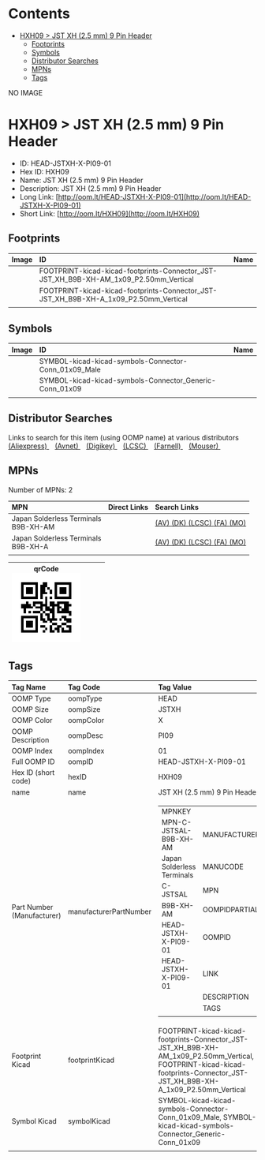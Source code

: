 



Contents
========

* [HXH09 > JST XH (2.5 mm) 9 Pin Header](#hxh09--jst-xh-25-mm-9-pin-header)
	* [Footprints](#footprints)
	* [Symbols](#symbols)
	* [Distributor Searches](#distributor-searches)
	* [MPNs](#mpns)
	* [Tags](#tags)
  
NO IMAGE  
# HXH09 > JST XH (2.5 mm) 9 Pin Header

- ID: HEAD-JSTXH-X-PI09-01
- Hex ID: HXH09
- Name: JST XH (2.5 mm) 9 Pin Header
- Description: JST XH (2.5 mm) 9 Pin Header
- Long Link: [http://oom.lt/HEAD-JSTXH-X-PI09-01](http://oom.lt/HEAD-JSTXH-X-PI09-01)
- Short Link: [http://oom.lt/HXH09](http://oom.lt/HXH09)

## Footprints
  

|Image|ID|Name|
| :--- | :--- | :--- |
||FOOTPRINT-kicad-kicad-footprints-Connector_JST-JST_XH_B9B-XH-AM_1x09_P2.50mm_Vertical||
||FOOTPRINT-kicad-kicad-footprints-Connector_JST-JST_XH_B9B-XH-A_1x09_P2.50mm_Vertical||
||||

## Symbols
  

|Image|ID|Name|
| :--- | :--- | :--- |
|![]()|SYMBOL-kicad-kicad-symbols-Connector-Conn_01x09_Male||
|![]()|SYMBOL-kicad-kicad-symbols-Connector_Generic-Conn_01x09||
||||

## Distributor Searches
  
Links to search for this item (using OOMP name) at various distributors  
[(Aliexpress) ](https://www.aliexpress.com/wholesale?SearchText=1117JST+XH+2.5+mm+9+Pin+Header)&nbsp;&nbsp;&nbsp;[(Avnet) ](https://www.avnet.com/shop/us/search/JST+XH+2.5+mm+9+Pin+Header)&nbsp;&nbsp;&nbsp;[(Digikey) ](https://www.digikey.co.uk/en/products/result?s=JST+XH+2.5+mm+9+Pin+Header)&nbsp;&nbsp;&nbsp;[(LCSC) ](https://www.lcsc.com/search?q=JST+XH+2.5+mm+9+Pin+Header)&nbsp;&nbsp;&nbsp;[(Farnell) ](https://uk.farnell.com/search?st=JST+XH+2.5+mm+9+Pin+Header)&nbsp;&nbsp;&nbsp;[(Mouser) ](https://www.mouser.com/c/?q=JST+XH+2.5+mm+9+Pin+Header)&nbsp;&nbsp;&nbsp;
## MPNs
  
Number of MPNs: 2  

|MPN|Direct Links|Search Links|
| :--- | :--- | :--- |
|Japan Solderless Terminals<br>B9B-XH-AM||[(AV) ](https://www.avnet.com/shop/us/search/B9B-XH-AM)[(DK) ](https://www.digikey.co.uk/products/en?keywords=B9B-XH-AM)[(LCSC) ](https://www.lcsc.com/search?q=B9B-XH-AM)[(FA) ](https://uk.farnell.com/search?st=B9B-XH-AM)[(MO) ](https://www.mouser.com/c/?q=B9B-XH-AM)|
|Japan Solderless Terminals<br>B9B-XH-A||[(AV) ](https://www.avnet.com/shop/us/search/B9B-XH-A)[(DK) ](https://www.digikey.co.uk/products/en?keywords=B9B-XH-A)[(LCSC) ](https://www.lcsc.com/search?q=B9B-XH-A)[(FA) ](https://uk.farnell.com/search?st=B9B-XH-A)[(MO) ](https://www.mouser.com/c/?q=B9B-XH-A)|
||||
  

|qrCode<br>[![](https://raw.githubusercontent.com/oomlout/oomlout_OOMP_parts_V2/main/HEAD/JSTXH/X/PI09/01/qrCode_140.png)](https://github.com/oomlout/oomlout_OOMP_parts_V2/tree/main/HEAD/JSTXH/X/PI09/01/qrCode.png)||||
| :---: | :---: | :---: | :---: |

## Tags
  

|Tag Name|Tag Code|Tag Value|
| :--- | :--- | :--- |
|OOMP Type|oompType|HEAD|
|OOMP Size|oompSize|JSTXH|
|OOMP Color|oompColor|X|
|OOMP Description|oompDesc|PI09|
|OOMP Index|oompIndex|01|
|Full OOMP ID|oompID|HEAD-JSTXH-X-PI09-01|
|Hex ID (short code)|hexID|HXH09|
|name|name|JST XH (2.5 mm) 9 Pin Header|
|Part Number (Manufacturer)|manufacturerPartNumber|<table><tr><td>MPNKEY</td></tr><tr><td> MPN-C-JSTSAL-B9B-XH-AM</td><td> MANUFACTURER</td></tr><tr><td> Japan Solderless Terminals</td><td> MANUCODE</td></tr><tr><td> C-JSTSAL</td><td> MPN</td></tr><tr><td> B9B-XH-AM</td><td> OOMPIDPARTIAL</td></tr><tr><td> HEAD-JSTXH-X-PI09-01</td><td> OOMPID</td></tr><tr><td> HEAD-JSTXH-X-PI09-01</td><td> LINK</td></tr><tr><td> </td><td> DESCRIPTION</td></tr><tr><td> </td><td> TAGS</td></tr><tr><td> </td></tr></table></td><td> <table><tr><td>MPNKEY</td></tr><tr><td> MPN-C-JSTSAL-B9B-XH-A</td><td> MANUFACTURER</td></tr><tr><td> Japan Solderless Terminals</td><td> MANUCODE</td></tr><tr><td> C-JSTSAL</td><td> MPN</td></tr><tr><td> B9B-XH-A</td><td> OOMPIDPARTIAL</td></tr><tr><td> HEAD-JSTXH-X-PI09-01</td><td> OOMPID</td></tr><tr><td> HEAD-JSTXH-X-PI09-01</td><td> LINK</td></tr><tr><td> </td><td> DESCRIPTION</td></tr><tr><td> </td><td> TAGS</td></tr><tr><td> </td></tr></table>|
|Footprint Kicad|footprintKicad|FOOTPRINT-kicad-kicad-footprints-Connector_JST-JST_XH_B9B-XH-AM_1x09_P2.50mm_Vertical, FOOTPRINT-kicad-kicad-footprints-Connector_JST-JST_XH_B9B-XH-A_1x09_P2.50mm_Vertical|
|Symbol Kicad|symbolKicad|SYMBOL-kicad-kicad-symbols-Connector-Conn_01x09_Male, SYMBOL-kicad-kicad-symbols-Connector_Generic-Conn_01x09|
||||

